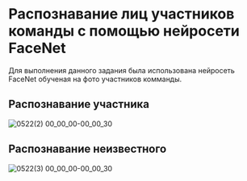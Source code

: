 # Распознавание лиц участников команды с помощью нейросети FaceNet
Для выполнения данного задания была использована нейросеть FaceNet обученая на фото участников комманды.

## Распознавание участника
![0522(2) 00_00_00-00_00_30](https://github.com/Yaroslav-L/CVE6/assets/66304507/4d8c2b08-af14-48d4-a59b-035e33049a52)

## Распознавание неизвестного
![0522(3) 00_00_00-00_00_30](https://github.com/Yaroslav-L/CVE6/assets/66304507/a24c2821-7eef-46c6-b258-2f663c7f0d9e)
